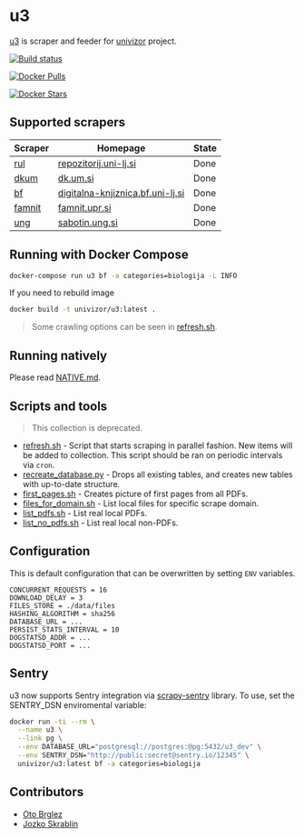 # u3

[u3] is scraper and feeder for [univizor] project.

[![Build status][build-status-badge]][build-status]

[![Docker Pulls][docker-pulls-badge]][docker-hub]

[![Docker Stars][docker-stars-badge]][docker-hub]


## Supported scrapers

|   Scraper                          |   Homepage                                                                     | State  |
|------------------------------------|--------------------------------------------------------------------------------|--------|
| [rul](feeder/spiders/rul.py)       | [repozitorij.uni-lj.si](https://repozitorij.uni-lj.si/info/index.php/slo/)     | Done   |
| [dkum](feeder/spiders/dkum.py)     | [dk.um.si](https://dk.um.si)                                                   | Done   |
| [bf](feeder/spiders/bf.py)         | [digitalna-knjiznica.bf.uni-lj.si](http://www.digitalna-knjiznica.bf.uni-lj.si)| Done   |
| [famnit](feeder/spiders/famnit.py) | [famnit.upr.si](http://www.famnit.upr.si)                                      | Done   |
| [ung](feeder/spiders/ung.py)       | [sabotin.ung.si](http://sabotin.ung.si)                                        | Done   |

## Running with Docker Compose

```bash
docker-compose run u3 bf -a categories=biologija -L INFO
```

If you need to rebuild image

```bash
docker build -t univizor/u3:latest .
```

> Some crawling options can be seen in [refresh.sh](./refresh.sh).

## Running natively

Please read [NATIVE.md](NATIVE.md).


## Scripts and tools

> This collection is deprecated.

- [refresh.sh](./refresh.sh) - Script that starts scraping in parallel fashion. New items will be added to collection.
This script should be ran on periodic intervals via `cron`.
- [recreate_database.py](./recreate_database.py) - Drops all existing tables, and creates new tables with up-to-date structure.
- [first_pages.sh](./tools/first_pages.sh) - Creates picture of first pages from all PDFs.
- [files_for_domain.sh](./tools/files_for_domain.sh) - List local files for specific scrape domain.
- [list_pdfs.sh](./tools/list_pdfs.sh) - List real local PDFs.
- [list_no_pdfs.sh](./tools/list_pdfs.sh) - List real local non-PDFs.

## Configuration

This is default configuration that can be overwritten by setting `ENV` variables.

```
CONCURRENT_REQUESTS = 16
DOWNLOAD_DELAY = 3
FILES_STORE = ./data/files
HASHING_ALGORITHM = sha256 
DATABASE_URL = ...
PERSIST_STATS_INTERVAL = 10
DOGSTATSD_ADDR = ... 
DOGSTATSD_PORT = ...
```

## Sentry

u3 now supports Sentry integration via [scrapy-sentry](https://github.com/llonchj/scrapy-sentry) library. To use, set the SENTRY_DSN enviromental variable:

```bash
docker run -ti --rm \
  --name u3 \
  --link pg \
  --env DATABASE_URL="postgresql://postgres:@pg:5432/u3_dev" \
  --env SENTRY_DSN="http://public:secret@sentry.io/12345" \
  univizor/u3:latest bf -a categories=biologija
```

## Contributors

- [Oto Brglez](https://github.com/otobrglez)
- [Jozko Skrablin](https://github.com/jozko)

[u3]: https://github.com/univizor/u3
[univizor]: http://univizor.si
[imagelayers-badge]: https://badge.imagelayers.io/univizor/u3:latest.svg
[imagelayers]: https://imagelayers.io/?images=univizor/u3:latest
[docker-pulls-badge]: https://img.shields.io/docker/pulls/univizor/u3.svg
[docker-stars-badge]: https://img.shields.io/docker/stars/univizor/u3.svg
[docker-hub]: https://hub.docker.com/r/univizor/u3/
[build-status-badge]: https://travis-ci.org/univizor/u3.svg?branch=master
[build-status]: https://travis-ci.org/univizor/u3
